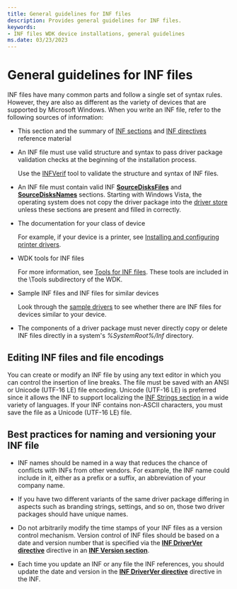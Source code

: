 ```yaml
---
title: General guidelines for INF files
description: Provides general guidelines for INF files.
keywords:
- INF files WDK device installations, general guidelines
ms.date: 03/23/2023
---
```


# General guidelines for INF files

INF files have many common parts and follow a single set of syntax rules. However, they are also as different as the variety of devices that are supported by Microsoft Windows. When you write an INF file, refer to the following sources of information:

- This section and the summary of [INF sections](summary-of-inf-sections.md) and [INF directives](summary-of-inf-directives.md) reference material

- An INF file must use valid structure and syntax to pass driver package validation checks at the beginning of the installation process.

    Use the [INFVerif](../devtest/infverif.md) tool to validate the structure and syntax of INF files.

- An INF file must contain valid INF [**SourceDisksFiles**](inf-sourcedisksfiles-section.md) and [**SourceDisksNames**](inf-sourcedisksnames-section.md) sections. Starting with Windows Vista, the operating system does not copy the driver package into the [driver store](driver-store.md) unless these sections are present and filled in correctly.

- The documentation for your class of device

    For example, if your device is a printer, see [Installing and configuring printer drivers](../print/installing-and-configuring-printer-drivers.md).

- WDK tools for INF files

    For more information, see [Tools for INF files](../devtest/tools-for-inf-files.md). These tools are included in the \\Tools subdirectory of the WDK.

- Sample INF files and INF files for similar devices

    Look through the [sample drivers](https://github.com/Microsoft/Windows-driver-samples) to see whether there are INF files for devices similar to your device.

- The components of a driver package must never directly copy or delete INF files directly in a system's *%SystemRoot%/Inf* directory.

## Editing INF files and file encodings

You can create or modify an INF file by using any text editor in which you can control the insertion of line breaks. The file must be saved with an ANSI or Unicode (UTF-16 LE) file encoding. Unicode (UTF-16 LE) is preferred since it allows the INF to support localizing the [INF Strings section](./inf-strings-section.md) in a wide variety of languages. If your INF contains non-ASCII characters, you must save the file as a Unicode (UTF-16 LE) file.

## Best practices for naming and versioning your INF file

- INF names should be named in a way that reduces the chance of conflicts with INFs from other vendors.  For example, the INF name could include in it, either as a prefix or a suffix, an abbreviation of your company name.

- If you have two different variants of the same driver package differing in aspects such as branding strings, settings, and so on, those two driver packages should have unique names.

- Do not arbitrarily modify the time stamps of your INF files as a version control mechanism. Version control of INF files should be based on a date and version number that is specified via the [**INF DriverVer directive**](inf-driverver-directive.md) directive in an [**INF Version section**](inf-version-section.md).

- Each time you update an INF or any file the INF references, you should update the date and version in the [**INF DriverVer directive**](inf-driverver-directive.md) directive in the INF.
